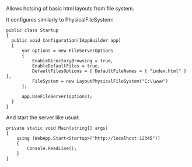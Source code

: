 Allows hotsing of basic html layouts from file system.

It configures similarly to PhysicalFileSystem:

```
public class Startup
{
  public void Configuration(IAppBuilder app)
  {
      var options = new FileServerOptions
      {
          EnableDirectoryBrowsing = true,
          EnableDefaultFiles = true,
          DefaultFilesOptions = { DefaultFileNames = { "index.html" } },
          FileSystem = new LayoutPhysicalFileSystem("C:\\www")
      };

      app.UseFileServer(options);
  }
}
```

And start the server like usual:

```
private static void Main(string[] args)
{
    using (WebApp.Start<Startup>("http://localhost:12345"))
    {
        Console.ReadLine();
    }
}
```
